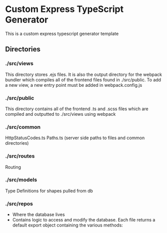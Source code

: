 # Custom Express TypeScript Generator
This is a custom express typescript generator template

## Directories
### ./src/views
This directory stores .ejs files.  It is also the output directory for the webpack bundler which compiles all of the frontend files found in ./src/public.  To add a new view, a new entry point must be added in webpack.config.js
### ./src/public
This directory contains all of the frontend .ts and .scss files which are compiled and outputted to ./src/views using webpack
### ./src/common
HttpStatusCodes.ts
Paths.ts (server side paths to files and common directories)
### ./src/routes
Routing
### ./src/models
Type Definitions for shapes pulled from db
### ./src/repos
- Where the database lives
- Contains logic to access and modify the database.  Each file returns a default export object containing the various methods:
